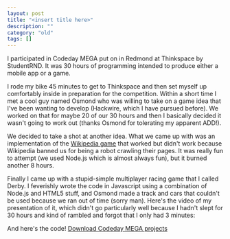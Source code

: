 ```yaml
---
layout: post
title: "<insert title here>"
description: ""
category: "old"
tags: []
---
```



I participated in Codeday MEGA put on in Redmond at Thinkspace by StudentRND. It was 30 hours of programming intended to produce either a mobile app or a game.

<!--more-->

I rode my bike 45 minutes to get to Thinkspace and then set myself up comfortably inside in preparation for the competition. Within a short time I met a cool guy named Osmond who was willing to take on a game idea that I've been wanting to develop (Hackwire, which I have pursued before). We worked on that for maybe 20 of our 30 hours and then I basically decided it wasn't going to work out (thanks Osmond for tolerating my apparent ADD!).

We decided to take a shot at another idea. What we came up with was an implementation of the [Wikipedia game](http://en.wikipedia.org/wiki/Wikipedia:Wiki_Game) that worked but didn't work because Wikipedia banned us for being a robot crawling their pages. It was really fun to attempt (we used Node.js which is almost always fun), but it burned another 8 hours.

Finally I came up with a stupid-simple multiplayer racing game that I called Derby. I feverishly wrote the code in Javascript using a combination of Node.js and HTML5 stuff, and Osmond made a track and cars that couldn't be used because we ran out of time (sorry man). Here's the video of my presentation of it, which didn't go particularly well because I hadn't slept for 30 hours and kind of rambled and forgot that I only had 3 minutes:


And here's the code!
[Download Codeday MEGA projects](http://www.hackniac.com/blog/wp-content/uploads/2012/07/Codeday-Attempts.zip)
